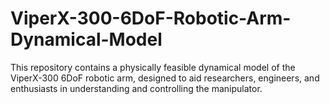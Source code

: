 # ViperX-300-6DoF-Robotic-Arm-Dynamical-Model
This repository contains a physically feasible dynamical model of the ViperX-300 6DoF robotic arm, designed to aid researchers, engineers, and enthusiasts in understanding and controlling the manipulator. 

